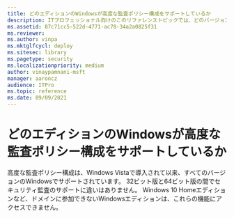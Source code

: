 ```yaml
---
title: どのエディションのWindowsが高度な監査ポリシー構成をサポートしているか
description: ITプロフェッショナル向けのこのリファレンストピックでは、どのバージョンのWindowsオペレーティングシステムが高度なセキュリティ監査ポリシーをサポートしているかについて説明します。
ms.assetid: 87c71cc5-522d-4771-ac78-34a2a0825f31
ms.reviewer:
ms.author: vinpa
ms.mktglfcycl: deploy
ms.sitesec: library
ms.pagetype: security
ms.localizationpriority: medium
author: vinaypamnani-msft
manager: aaroncz
audience: ITPro
ms.topic: reference
ms.date: 09/09/2021
---
```


# どのエディションのWindowsが高度な監査ポリシー構成をサポートしているか

高度な監査ポリシー構成は、Windows Vistaで導入されて以来、すべてのバージョンのWindowsでサポートされています。
32ビット版と64ビット版の間でセキュリティ監査のサポートに違いはありません。
Windows 10 Homeエディションなど、ドメインに参加できないWindowsエディションは、これらの機能にアクセスできません。


